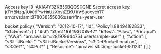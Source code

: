 Access key ID :AKIA4Y3ZKB56BQQSCQNE
Secret access key:  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.
 arn:aws:iam::878038355836:user/final-year-user

 bucket policy
 {
    "Version": "2012-10-17",
    "Id": "Policy1488494182833",
    "Statement": [
        {
            "Sid": "Stmt1488493308547",
            "Effect": "Allow",
            "Principal": {
                "AWS": "arn:aws:iam::281979644754:user/sample-user"
            },
            "Action": [
                "s3:ListBucket",
                "s3:ListBucketVersions",
                "s3:GetBucketLocation",
                "s3:Get*",
                "s3:Put*"
            ],
            "Resource": "arn:aws:s3:::img-bucket-00123"
        }
    ]
}